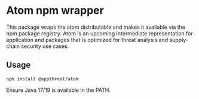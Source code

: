 # Atom npm wrapper

This package wraps the atom distributable and makes it available via the npm package registry. Atom is an upcoming intermediate representation for application and packages that is optimized for threat analysis and supply-chain security use cases.

## Usage

```shell
npm install @appthreat/atom
```

Ensure Java 17/19 is available in the PATH.
